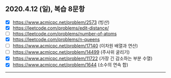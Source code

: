## 2020.4.12 (일), 복습 8문항

- [x] https://www.acmicpc.net/problem/2573 (빙산)
- [x] https://leetcode.com/problems/edit-distance/
- [ ] https://leetcode.com/problems/number-of-atoms
- [x] https://leetcode.com/problems/n-queens
- [ ] https://www.acmicpc.net/problem/17140 (이차원 배열과 연산)
- [ ] https://www.acmicpc.net/problem/14499 (주사위 굴리기)
- [x] https://www.acmicpc.net/problem/11722 (가장 긴 감소하는 부분 수열)
- [x] https://www.acmicpc.net/problem/1644 (소수의 연속 합)

---
